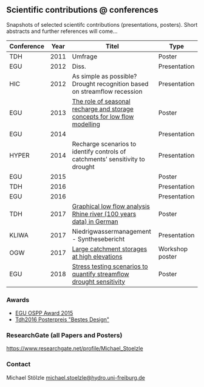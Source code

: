 ## Scientific contributions @ conferences
Snapshots of selected scientifc contributions (presentations, posters). Short abstracts and further references will come...


|  Conference |  Year | Titel  |  Type |
|---|---|---|---|
|  TDH | 2011  |  Umfrage |  Poster |
|  EGU |  2012 |  Diss. |  Presentation |
| HIC  | 2012 | As simple as possible? Drought recognition based on streamflow recession | Presentation | 
|  EGU | 2013  | [The role of seasonal recharge and storage concepts for low flow modelling](/egu2013/readme.md)   | Poster  |
| EGU  | 2014  |   |  Presentation |
| HYPER | 2014 | Recharge scenarios to identify controls of catchments’ sensitivity to drought | Presentation|
| EGU  |  2015 |   |  Poster |
| TDH  |  2016 |   |  Presentation |
| EGU  |  2016 |   |  Presentation |
| TDH  |  2017 |  [Graphical low flow analysis Rhine river (100 years data) in German](/tdh2017/readme.md) | Poster  |
| KLIWA | 2017 | Niedrigwassermanagement - Synthesebericht | Presentation |
|OGW | 2017 | [Large catchment storages at high elevations](/ogw2017/readme.md) | Workshop poster |
|  EGU |  2018 | [Stress testing scenarios to quantify streamflow drought sensitivity](/egu2018/readme.md)| Poster  |


### Awards
* [EGU OSPP Award 2015](https://www.egu.eu/awards-medals/ospp-award/2015/michael-stoelzle/)
* [Tdh2016 Posterpreis "Bestes Design"](http://www.dhydrog.de/wp-content/uploads/2017/06/DHG-Aktuell_2017-Nr1.pdf)

### ResearchGate (all Papers and Posters)
https://www.researchgate.net/profile/Michael_Stoelzle

### Contact
Michael Stölzle
michael.stoelzle@hydro.uni-freiburg.de


